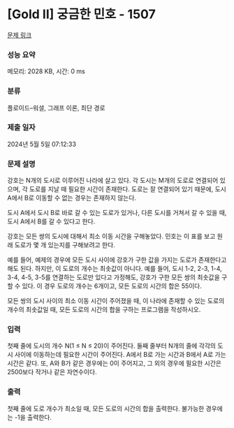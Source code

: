 # [Gold II] 궁금한 민호 - 1507 

[문제 링크](https://www.acmicpc.net/problem/1507) 

### 성능 요약

메모리: 2028 KB, 시간: 0 ms

### 분류

플로이드–워셜, 그래프 이론, 최단 경로

### 제출 일자

2024년 5월 5일 07:12:33

### 문제 설명

<p>강호는 N개의 도시로 이루어진 나라에 살고 있다. 각 도시는 M개의 도로로 연결되어 있으며, 각 도로를 지날 때 필요한 시간이 존재한다. 도로는 잘 연결되어 있기 때문에, 도시 A에서 B로 이동할 수 없는 경우는 존재하지 않는다.</p>

<p>도시 A에서 도시 B로 바로 갈 수 있는 도로가 있거나, 다른 도시를 거쳐서 갈 수 있을 때, 도시 A에서 B를 갈 수 있다고 한다.</p>

<p>강호는 모든 쌍의 도시에 대해서 최소 이동 시간을 구해놓았다. 민호는 이 표를 보고 원래 도로가 몇 개 있는지를 구해보려고 한다.</p>

<p>예를 들어, 예제의 경우에 모든 도시 사이에 강호가 구한 값을 가지는 도로가 존재한다고 해도 된다. 하지만, 이 도로의 개수는 최솟값이 아니다. 예를 들어, 도시 1-2, 2-3, 1-4, 3-4, 4-5, 3-5를 연결하는 도로만 있다고 가정해도, 강호가 구한 모든 쌍의 최솟값을 구할 수 있다. 이 경우 도로의 개수는 6개이고, 모든 도로의 시간의 합은 55이다.</p>

<p>모든 쌍의 도시 사이의 최소 이동 시간이 주어졌을 때, 이 나라에 존재할 수 있는 도로의 개수의 최솟값일 때, 모든 도로의 시간의 합을 구하는 프로그램을 작성하시오.</p>

### 입력 

 <p>첫째 줄에 도시의 개수 N(1 ≤ N ≤ 20)이 주어진다. 둘째 줄부터 N개의 줄에 각각의 도시 사이에 이동하는데 필요한 시간이 주어진다. A에서 B로 가는 시간과 B에서 A로 가는 시간은 같다. 또, A와 B가 같은 경우에는 0이 주어지고, 그 외의 경우에 필요한 시간은 2500보다 작거나 같은 자연수이다.</p>

### 출력 

 <p>첫째 줄에 도로 개수가 최소일 때, 모든 도로의 시간의 합을 출력한다. 불가능한 경우에는 -1을 출력한다.</p>

